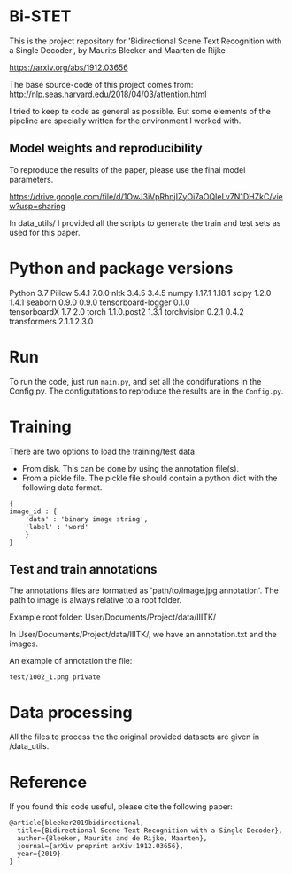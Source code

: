 # Bi-STET

This is the project repository for 'Bidirectional Scene Text Recognition with a Single Decoder', by Maurits Bleeker and Maarten de Rijke

https://arxiv.org/abs/1912.03656

The base source-code of this project comes from: http://nlp.seas.harvard.edu/2018/04/03/attention.html

I tried to keep te code as general as possible. But some elements of the pipeline are specially written for the environment I worked with. 

## Model weights and reproducibility

To reproduce the results of the paper, please use the final model parameters. 

https://drive.google.com/file/d/1OwJ3iVpRhnjIZyOi7aOQIeLv7N1DHZkC/view?usp=sharing

In data_utils/ I provided all the scripts to generate the train and test sets as used for this paper.

# Python and package versions

Python 3.7 
Pillow	5.4.1	7.0.0
nltk	3.4.5	3.4.5
numpy	1.17.1	1.18.1
scipy	1.2.0	1.4.1
seaborn	0.9.0	0.9.0
tensorboard-logger	0.1.0	
tensorboardX	1.7	2.0
torch	1.1.0.post2	1.3.1
torchvision	0.2.1	0.4.2
transformers	2.1.1	2.3.0

# Run
 
To run the code, just run ```main.py```, and set all the condifurations in the Config.py. The configutations to reproduce the results are in the ```Config.py```.
 
# Training

There are two options to load the training/test data

- From disk. This can be done by using the annotation file(s).
- From a pickle file. The pickle file should contain a python dict with the following data format.

```
{
image_id : { 
    'data' : 'binary image string',
    'label' : 'word'
    }
}

```

## Test and train annotations

The annotations files are formatted as 'path/to/image.jpg annotation'. The path to image is always relative to a root folder.

Example root folder: User/Documents/Project/data/IIITK/

In User/Documents/Project/data/IIITK/, we have an annotation.txt and the images.

An example of annotation the file: 
```
test/1002_1.png private

```

# Data processing

All the files to process the the original provided datasets are given in /data_utils.


# Reference 
If you found this code useful, please cite the following paper:
```
@article{bleeker2019bidirectional,
  title={Bidirectional Scene Text Recognition with a Single Decoder},
  author={Bleeker, Maurits and de Rijke, Maarten},
  journal={arXiv preprint arXiv:1912.03656},
  year={2019}
}
```
